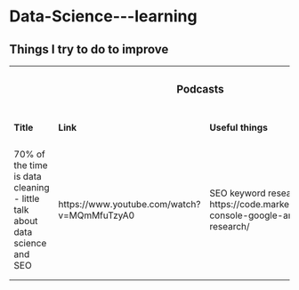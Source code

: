 # Data-Science---learning
## Things I try to do to improve

<table>
    <tr>
      <th colspan="3"><h3>Podcasts</h3></th>
    </tr>
   <tr>
        <td><h4>Title</h4></td>
        <td><h4>Link</h4></td>
        <td><h4>Useful things</h4></td>
  </tr>
    <tr>
        <td>70% of the time is data cleaning - little talk about data science and SEO</td>
      <td>https://www.youtube.com/watch?v=MQmMfuTzyA0</td>
        <td>SEO keyword research https://code.markedmondson.me/search-console-google-analytics-r-keyword-research/</td>
  </tr>
    <tr>
        <td></td>
        <td></td>
        <td></td>
  </tr>
    <tr>
        <td></td>
        <td></td>
        <td></td>
  </tr>
</table>
